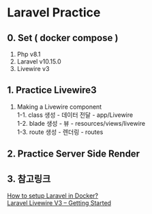 # Laravel Practice

## 0. Set ( docker compose )
1. Php v8.1
2. Laravel v10.15.0
3. Livewire v3

## 1. Practice Livewire3
1. Making a Livewire component<br/>
  1-1. class 생성 - 데이터 전달 - app/Livewire<br/>
  1-2. blade 생성 - 뷰 - resources/views/livewire<br/>
  1-3. route 생성 - 렌더링 - routes<br/>

## 2. Practice Server Side Render

## 3. 참고링크
[How to setup Laravel in Docker?](https://www.golinuxcloud.com/setup-laravel-in-docker/#Installing_Docker_on_Windows)<br/>
[Laravel Livewire V3 – Getting Started](https://ajaxray.com/blog/laravel-livewire-v3-getting-started/)
